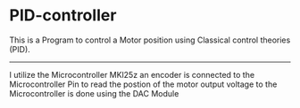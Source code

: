 # PID-controller

 This is a Program to control a Motor position using Classical control theories (PID).
 _____________
 I utilize the Microcontroller MKl25z
 an encoder is connected to the Microcontroller Pin to read the postion of the motor
 output voltage to the Microcontroller is done using the DAC Module
